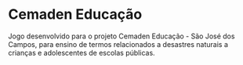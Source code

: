 # Cemaden Educação

Jogo desenvolvido para o projeto Cemaden Educação - São José dos Campos, para ensino de termos relacionados a desastres naturais a crianças e adolescentes de escolas públicas.
